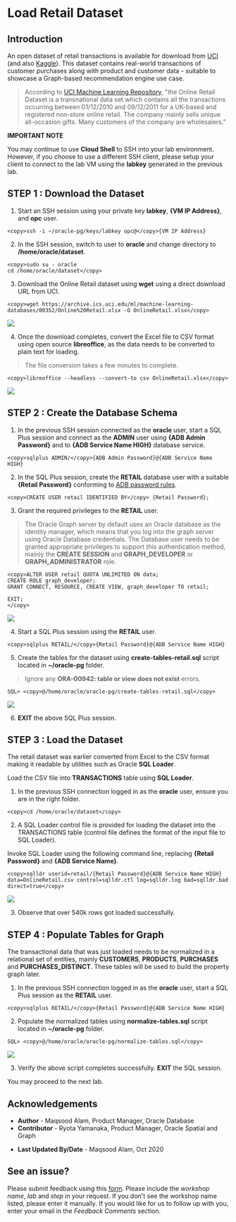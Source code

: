 # Load Retail Dataset

## Introduction

An open dataset of retail transactions is available for download from [UCI](https://archive.ics.uci.edu/ml/datasets/online+retail) (and also [Kaggle](https://www.kaggle.com/jihyeseo/online-retail-data-set-from-uci-ml-repo)). This dataset contains real-world transactions of customer purchases along with product and customer data - suitable to showcase a Graph-based recommendation engine use case.

>According to [UCI Machine Learning Repository](https://archive.ics.uci.edu/ml/datasets/online+retail), "the Online Retail Dataset is a transnational data set which contains all the transactions occurring between 01/12/2010 and 09/12/2011 for a UK-based and registered non-store online retail. The company mainly sells unique all-occasion gifts. Many customers of the company are wholesalers."

**IMPORTANT NOTE**

You may continue to use **Cloud Shell** to SSH into your lab environment. However, if you choose to use a different SSH client, please setup your client to connect to the lab VM using the **labkey** generated in the previous lab.

## **STEP 1** : Download the Dataset

1. Start an SSH session using your private key **labkey**, **{VM IP Address}**, and **opc** user.

````
<copy>ssh -i ~/oracle-pg/keys/labkey opc@</copy>{VM IP Address}
````

2. In the SSH session, switch to user to **oracle** and change directory to **/home/oracle/dataset**.

````
<copy>sudo su - oracle
cd /home/oracle/dataset</copy>
````

3. Download the Online Retail dataset using **wget** using a direct download URL from UCI.

````
<copy>wget https://archive.ics.uci.edu/ml/machine-learning-databases/00352/Online%20Retail.xlsx -O OnlineRetail.xlsx</copy>
````
![](./images/wget-online-retail.png " ")

4. Once the download completes, convert the Excel file to CSV format using open source **libreoffice**, as the data needs to be converted to plain text for loading.

>The file conversion takes a few minutes to complete.

````
<copy>libreoffice --headless --convert-to csv OnlineRetail.xlsx</copy>
````
![](./images/libreoffice.png " ")

## **STEP 2** : Create the Database Schema

1. In the previous SSH session connected as the **oracle** user, start a SQL Plus session and connect as the **ADMIN** user using **{ADB Admin Password}** and to **{ADB Service Name HIGH}** database service.

```
<copy>sqlplus ADMIN/</copy>{ADB Admin Password}@{ADB Service Name HIGH}
```

2. In the SQL Plus session, create the **RETAIL** database user with a suitable **{Retail Password}** conforming to [ADB password rules](https://docs.oracle.com/en/cloud/paas/autonomous-data-warehouse-cloud/user/manage-users-admin.html#GUID-B227C664-EBA0-4B5E-B11C-A56B16567C1B).

```
<copy>CREATE USER retail IDENTIFIED BY</copy> {Retail Password};
```

3. Grant the required privileges to the **RETAIL** user.

>The Oracle Graph server by default uses an Oracle database as the identity manager, which means that you log into the graph server using Oracle Database credentials. The Database user needs to be granted appropriate privileges to support this authentication method, mainly the **CREATE SESSION** and  **GRAPH\_DEVELOPER** or **GRAPH\_ADMINISTRATOR** role.

````
<copy>ALTER USER retail QUOTA UNLIMITED ON data;
CREATE ROLE graph_developer;
GRANT CONNECT, RESOURCE, CREATE VIEW, graph_developer TO retail;

EXIT;
</copy>
````

![](./images/sqlplus-create-retail-user.png " ")

4. Start a SQL Plus session using the **RETAIL** user.

```
<copy>sqlplus RETAIL/</copy>{Retail Password}@{ADB Service Name HIGH}
```

5. Create the tables for the dataset using **create-tables-retail.sql** script located in **~/oracle-pg** folder.

>Ignore any **ORA-00942: table or view does not exist** errors.

````
SQL> <copy>@/home/oracle/oracle-pg/create-tables-retail.sql</copy>
````
![](./images/sqlplus-retail-schema-create.png " ")

6. **EXIT** the above SQL Plus session.

## **STEP 3** : Load the Dataset

The retail dataset was earlier converted from Excel to the CSV format making it readable by utilities such as Oracle **SQL Loader**.

Load the CSV file into **TRANSACTIONS** table using **SQL Loader**.

1. In the previous SSH connection logged in as the **oracle** user, ensure you are in the right folder.

````
<copy>cd /home/oracle/dataset</copy>
````

2. A SQL Loader control file is provided for loading the dataset into the TRANSACTIONS table (control file defines the format of the input file to SQL Loader).

  Invoke SQL Loader using the following command line, replacing **{Retail Password}** and **{ADB Service Name}**.

````
<copy>sqlldr userid=retail/{Retail Password}@{ADB Service Name HIGH} data=OnlineRetail.csv control=sqlldr.ctl log=sqlldr.log bad=sqlldr.bad direct=true</copy>
````
![](./images/sqlldr-exec.png " ")

3. Observe that over 540k rows got loaded successfully.

## **STEP 4** : Populate Tables for Graph

The transactional data that was just loaded needs to be normalized in a relational set of entities, mainly **CUSTOMERS**, **PRODUCTS**, **PURCHASES** and **PURCHASES_DISTINCT**. These tables will be used to build the property graph later.

1. In the previous SSH connection logged in as the **oracle** user, start a SQL Plus session as the **RETAIL** user.

````
<copy>sqlplus RETAIL/</copy>{Retail Password}@{ADB Service Name HIGH}
````

2. Populate the normalized tables using **normalize-tables.sql** script located in **~/oracle-pg** folder.

````
SQL> <copy>@/home/oracle/oracle-pg/normalize-tables.sql</copy>
````
![](./images/denormalize-load.png " ")

3. Verify the above script completes successfully. **EXIT** the SQL session.

You may proceed to the next lab.

## Acknowledgements

- **Author** - Maqsood Alam, Product Manager, Oracle Database
- **Contributor** - Ryota Yamanaka, Product Manager, Oracle Spatial and Graph
* **Last Updated By/Date** - Maqsood Alam, Oct 2020

## See an issue?
Please submit feedback using this [form](https://apexapps.oracle.com/pls/apex/f?p=133:1:::::P1_FEEDBACK:1). Please include the *workshop name*, *lab* and *step* in your request.  If you don't see the workshop name listed, please enter it manually. If you would like for us to follow up with you, enter your email in the *Feedback Comments* section.
